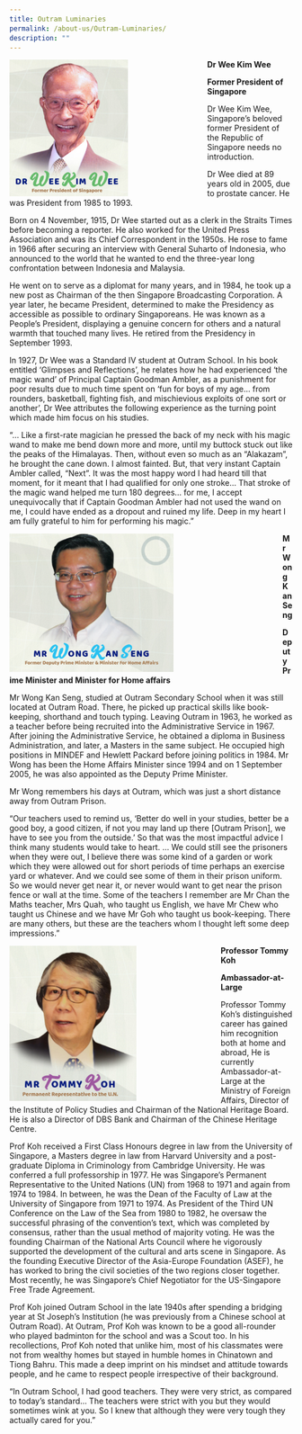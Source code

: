 ```yaml
---
title: Outram Luminaries
permalink: /about-us/Outram-Luminaries/
description: ""
---
```

<div>

<div style="float: left">

<img style="width:60%;height:50%" src="/images/About%20us/Outram%20Luminaries/L1.png">

</div><div>
	
**Dr Wee Kim Wee**

**Former President of Singapore**

  

Dr Wee Kim Wee, Singapore’s beloved former President of the Republic of Singapore needs no introduction. 

  

Dr Wee died at 89 years old in 2005, due to prostate cancer. He was President from 1985 to 1993. 

  

Born on 4 November, 1915, Dr Wee started out as a clerk in the Straits Times before becoming a reporter. He also worked for the United Press Association and was its Chief Correspondent in the 1950s. He rose to fame in 1966 after securing an interview with General Suharto of Indonesia, who announced to the world that he wanted to end the three-year long confrontation between Indonesia and Malaysia. 

  

He went on to serve as a diplomat for many years, and in 1984, he took up a new post as Chairman of the then Singapore Broadcasting Corporation. A year later, he became President, determined to make the Presidency as accessible as possible to ordinary Singaporeans. He was known as a People’s President, displaying a genuine concern for others and a natural warmth that touched many lives. He retired from the Presidency in September 1993. 

  

In 1927, Dr Wee was a Standard IV student at Outram School. In his book entitled ‘Glimpses and Reflections’, he relates how he had experienced ‘the magic wand’ of Principal Captain Goodman Ambler, as a punishment for poor results due to much time spent on ‘fun for boys of my age… from rounders, basketball, fighting fish, and mischievious exploits of one sort or another’, Dr Wee attributes the following experience as the turning point which made him focus on his studies. 

  

“… Like a first-rate magician he pressed the back of my neck with his magic wand to make me bend down more and more, until my buttock stuck out like the peaks of the Himalayas. Then, without even so much as an “Alakazam”, he brought the cane down. I almost fainted. But, that very instant Captain Ambler called, “Next”. It was the most happy word I had heard till that moment, for it meant that I had qualified for only one stroke… That stroke of the magic wand helped me turn 180 degrees… for me, I accept unequivocally that if Captain Goodman Ambler had not used the wand on me, I could have ended as a dropout and ruined my life. Deep in my heart I am fully grateful to him for performing his magic.”
	

	
	
<div>

<div style="float: left">

<img style="width:60%;height:50%" src="/images/About%20us/Outram%20Luminaries/L2.png">

</div><div>


**Mr Wong Kan Seng**

**Deputy Prime Minister and Minister for Home affairs**

  

Mr Wong Kan Seng, studied at Outram Secondary School when it was still located at Outram Road. There, he picked up practical skills like book-keeping, shorthand and touch typing. Leaving Outram in 1963, he worked as a teacher before being recruited into the Administrative Service in 1967. After joining the Administrative Service, he obtained a diploma in Business Administration, and later, a Masters in the same subject. He occupied high positions in MINDEF and Hewlett Packard before joining politics in 1984. Mr Wong has been the Home Affairs Minister since 1994 and on 1 September 2005, he was also appointed as the Deputy Prime Minister. 

  

Mr Wong remembers his days at Outram, which was just a short distance away from Outram Prison. 

  

“Our teachers used to remind us, ‘Better do well in your studies, better be a good boy, a good citizen, if not you may land up there \[Outram Prison\], we have to see you from the outside.’ So that was the most impactful advice I think many students would take to heart. … We could still see the prisoners when they were out, I believe there was some kind of a garden or work which they were allowed out for short periods of time perhaps an exercise yard or whatever. And we could see some of them in their prison uniform. So we would never get near it, or never would want to get near the prison fence or wall at the time. Some of the teachers I remember are Mr Chan the Maths teacher, Mrs Quah, who taught us English, we have Mr Chew who taught us Chinese and we have Mr Goh who taught us book-keeping. There are many others, but these are the teachers whom I thought left some deep impressions.”
	
<div>

<div style="float: left">

<img style="width:60%;height:50%" src="/images/About%20us/Outram%20Luminaries/L3.png">

</div><div>
	
**Professor Tommy Koh**

**Ambassador-at-Large**

  

Professor Tommy Koh’s distinguished career has gained him recognition both at home and abroad, He is currently Ambassador-at-Large at the Ministry of Foreign Affairs, Director of the Institute of Policy Studies and Chairman of the National Heritage Board. He is also a Director of DBS Bank and Chairman of the Chinese Heritage Centre.

  

Prof Koh received a First Class Honours degree in law from the University of Singapore, a Masters degree in law from Harvard University and a post-graduate Diploma in Criminology from Cambridge University. He was conferred a full professorship in 1977. He was Singapore’s Permanent Representative to the United Nations (UN) from 1968 to 1971 and again from 1974 to 1984. In between, he was the Dean of the Faculty of Law at the University of Singapore from 1971 to 1974. As President of the Third UN Conference on the Law of the Sea from 1980 to 1982, he oversaw the successful phrasing of the convention’s text, which was completed by consensus, rather than the usual method of majority voting. He was the founding Chairman of the National Arts Council where he vigorously supported the development of the cultural and arts scene in Singapore. As the founding Executive Director of the Asia-Europe Foundation (ASEF), he has worked to bring the civil societies of the two regions closer together. Most recently, he was Singapore’s Chief Negotiator for the US-Singapore Free Trade Agreement. 

  

Prof Koh joined Outram School in the late 1940s after spending a bridging year at St Joseph’s Institution (he was previously from a Chinese school at Outram Road). At Outram, Prof Koh was known to be a good all-rounder who played badminton for the school and was a Scout too. In his recollections, Prof Koh noted that unlike him, most of his classmates were not from wealthy homes but stayed in humble homes in Chinatown and Tiong Bahru. This made a deep imprint on his mindset and attitude towards people, and he came to respect people irrespective of their background. 

  

“In Outram School, I had good teachers. They were very strict, as compared to today’s standard… The teachers were strict with you but they would sometimes wink at you. So I knew that although they were very tough they actually cared for you.”
